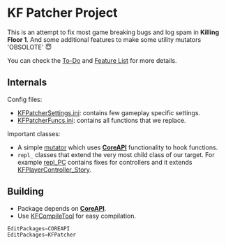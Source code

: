 # KF Patcher Project

[**CoreAPI**]: https://github.com/InsultingPros/CoreAPI 'jaja'

This is an attempt to fix most game breaking bugs and log spam in **Killing Floor 1**. And some additional features to make some utility mutators 'OBSOLOTE' :innocent:

You can check the [To-Do](Docs/To-Do.md) and [Feature List](Docs/Features.md) for more details.

## Internals

Config files:

- [KFPatcherSettings.ini](Configs/KFPatcherSettings.ini): contains few gameplay specific settings.
- [KFPatcherFuncs.ini](Configs/KFPatcherFuncs.ini): contains all functions that we replace.

Important classes:

- A simple [mutator](Classes/Mut.uc) which uses [**CoreAPI**] functionality to hook functions.
- `repl_` classes that extend the very most child class of our target. For example [repl_PC](Classes/repl_PC.uc) contains fixes for controllers and it extends [KFPlayerController_Story](https://github.com/InsultingPros/KillingFloor/blob/main/KFStoryGame/Classes/KFPlayerController_Story.uc).

## Building

- Package depends on [**CoreAPI**].
- Use [KFCompileTool](https://github.com/InsultingPros/KFCompileTool) for easy compilation.

```cpp
EditPackages=COREAPI
EditPackages=KFPatcher
```
